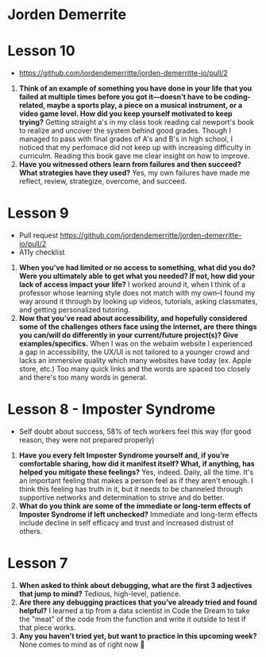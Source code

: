 # Jorden Demerrite

# Lesson 10
- https://github.com/jordendemerritte/jorden-demerritte-io/pull/2

1. **Think of an example of something you have done in your life that you failed at multiple times before you got it—doesn't have to be coding-related, maybe a sports play, a piece on a musical instrument, or a video game level. How did you keep yourself motivated to keep trying?** Getting straight a's in my class took reading cal newport's book to realize and uncover the system behind good grades. Though I managed to pass with final grades of A's and B's in high school, I noticed that my perfomace did not keep up with increasing difficulty in curriculm. Reading this book gave me clear insight on how to improve.
2. **Have you witnessed others learn from failures and then succeed? What strategies have they used?** Yes, my own failures have made me reflect, review, strategize, overcome, and succeed.


# Lesson 9
- Pull request https://github.com/jordendemerritte/jorden-demerritte-io/pull/2
- A11y checklist

 1. **When you've had limited or no access to something, what did you do?  Were you ultimately able to get what you needed?  If not, how did your lack of access impact your life?** I worked around it, when I think of a professor whose learning style does not match with my own–I found my way around it through by looking up videos, tutorials, asking classmates, and getting personalized tutoring.
2. **Now that you've read about accessibility, and hopefully considered some of the challenges others face using the internet, are there things you can/will do differently in your current/future project(s)?  Give examples/specifics.** When I was on the webaim website I experienced a gap in accessibility, the UX/UI is not tailored to a younger crowd and lacks an immersive quality which many websites have today (ex. Apple store, etc.) Too many quick links and the words are spaced too closely and there's too many words in general.

# Lesson 8 - Imposter Syndrome
- Self doubt about success, 58% of tech workers feel this way (for good reason, they were not prepared properly)
1. **Have you every felt Imposter Syndrome yourself and, if you’re comfortable sharing, how did it manifest itself? What, if anything, has helped you mitigate these feelings?** Yes, indeed. Daily, all the time. It's an important feeling that makes a person feel as if they aren't enough. I think this feeling has truth in it, but it needs to be channeled through supportive networks and determination to strive and do better.
2. **What do you think are some of the immediate or long-term effects of Imposter Syndrome if left unchecked?** Immediate and long-term effects include decline in self efficacy and trust and increased distrust of others.

# Lesson 7
1. **When asked to think about debugging, what are the first 3 adjectives that jump to mind?** Tedious, high-level, patience.
2. **Are there any debugging practices that you’ve already tried and found helpful?** I learned a tip from a data scientist in Code the Dream to take the "meat" of the code from the function and write it outside to test if that piece works.
3. **Any you haven’t tried yet, but want to practice in this upcoming week?** None comes to mind as of right now 🪻